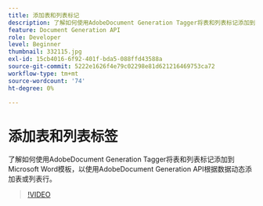 ```yaml
---
title: 添加表和列表标记
description: 了解如何使用AdobeDocument Generation Tagger将表和列表标记添加到Microsoft Word模板，以使用AdobeDocument Generation API根据数据动态添加表或列表行
feature: Document Generation API
role: Developer
level: Beginner
thumbnail: 332115.jpg
exl-id: 15cb4016-6f92-401f-bda5-088ffd43588a
source-git-commit: 5222e1626f4e79c02298e81d621216469753ca72
workflow-type: tm+mt
source-wordcount: '74'
ht-degree: 0%

---
```


# 添加表和列表标签

了解如何使用AdobeDocument Generation Tagger将表和列表标记添加到Microsoft Word模板，以使用AdobeDocument Generation API根据数据动态添加表或列表行。

>[!VIDEO](https://video.tv.adobe.com/v/332115?hidetitle=true)
